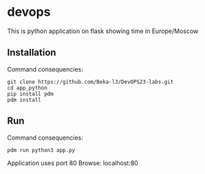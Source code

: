 # devops

This is python application on flask showing time in Europe/Moscow

## Installation
Command consequencies:
```
git clone https://github.com/Beka-l3/DevOPS23-labs.git
cd app_python
pip install pdm
pdm install
```

## Run
Command consequencies:
```
pdm run python3 app.py
```

Application uses port 80
Browse: localhost:80

<!-- # Docker

Image is on my dockerhub

## Pull
```
docker pull beka13/python_app
```

## Run
```
docker run -p <local port>:80 beka13/python_app
``` -->